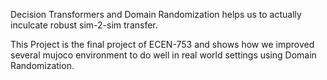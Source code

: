 Decision Transformers and Domain Randomization helps us to actually inculcate robust sim-2-sim transfer. 

This Project is the final project of ECEN-753 and shows how we improved several mujoco environment to do well in real world settings using Domain Randomization.


